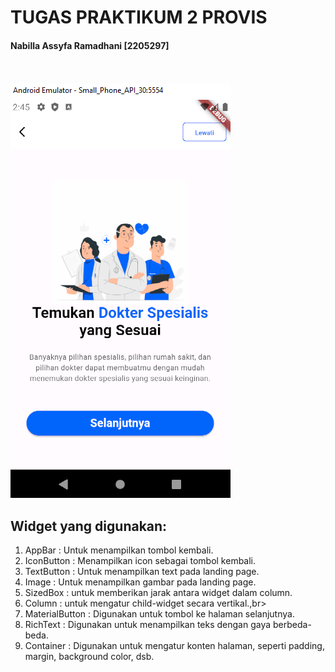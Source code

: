 # TUGAS PRAKTIKUM 2 PROVIS
#### Nabilla Assyfa Ramadhani [2205297]
<br><br>
![alt text](https://github.com/nabillassyfa/TP2-PROVIS/blob/main/LandingPage.png)
## Widget yang digunakan: <br>
1. AppBar : Untuk menampilkan tombol kembali.<br>
2. IconButton : Menampilkan icon sebagai tombol kembali.<br>
3. TextButton : Untuk menampilkan text pada landing page.<br>
4. Image : Untuk menampilkan gambar pada landing page.<br>
5. SizedBox : untuk memberikan jarak antara widget dalam column.<br>
6. Column : untuk mengatur child-widget secara vertikal.,br>
7. MaterialButton : Digunakan untuk tombol ke halaman selanjutnya.<br>
8. RichText : Digunakan untuk menampilkan teks dengan gaya berbeda-beda.<br>
9. Container : Digunakan untuk mengatur konten halaman, seperti padding, margin, background color, dsb.<br>
